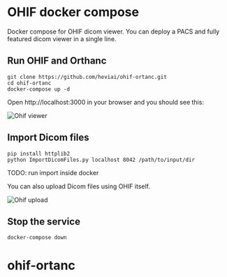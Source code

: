 # OHIF docker compose

Docker compose for OHIF dicom viewer. You can deploy a PACS and fully featured dicom viewer in a single line.

## Run OHIF and Orthanc

```
git clone https://github.com/heviai/ohif-ortanc.git
cd ohif-ortanc
docker-compose up -d
```

Open http://localhost:3000 in your browser and you should see this:

![Ohif viewer](./ohif.png)


## Import Dicom files


```
pip install httplib2
python ImportDicomFiles.py localhost 8042 /path/to/input/dir
```

TODO: run import inside docker

You can also upload Dicom files using OHIF itself.

![Ohif upload](./uploading.gif)

## Stop the service

```
docker-compose down
```
# ohif-ortanc
